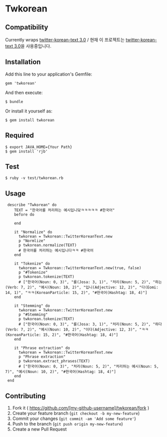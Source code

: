 # Twkorean

## Compatibility

Currently wraps [twitter-korean-text 3.0](https://github.com/twitter/twitter-korean-text/tree/korean-text-3.0) / 현재 이 프로젝트는 [twitter-korean-text 3.0](https://github.com/twitter/twitter-korean-text/tree/korean-text-3.0)을 사용중입니다.

## Installation

Add this line to your application's Gemfile:

    gem 'twkorean'

And then execute:

    $ bundle

Or install it yourself as:

    $ gem install twkorean

## Required

    $ export JAVA_HOME={Your Path}
    $ gem install 'rjb'

## Test
    
    $ ruby -v test/twkorean.rb

## Usage

     describe "Twkorean" do
        TEXT = "한국어를 처리하는 예시입니닼ㅋㅋㅋㅋㅋ #한국어"
        before do
          
        end

        it "Normalize" do
          twkorean = Twkorean::TwitterKoreanText.new
          p "Normlize"
          p twkorean.normalize(TEXT)
          # 한국어를 처리하는 예시입니다ㅋㅋ #한국어
        end

        it "Tokenize" do
          twkorean = Twkorean::TwitterKoreanText.new(true, false)
          p "#Tokenize"
          p twkorean.tokenize(TEXT)
          # ["한국어(Noun: 0, 3)", "를(Josa: 3, 1)", "처리(Noun: 5, 2)", "하는(Verb: 7, 2)", "예시(Noun: 10, 2)", "입니(Adjective: 12, 2)", "다(Eomi: 14, 1)", "ㅋㅋ(KoreanParticle: 15, 2)", "#한국어(Hashtag: 18, 4)"]
        end

        it "Stemming" do
          twkorean = Twkorean::TwitterKoreanText.new
          p "#Stemming"
          p twkorean.tokenize(TEXT)
          # ["한국어(Noun: 0, 3)", "를(Josa: 3, 1)", "처리(Noun: 5, 2)", "하다(Verb: 7, 2)", "예시(Noun: 10, 2)", "이다(Adjective: 12, 3)", "ㅋㅋ(KoreanParticle: 15, 2)", "#한국어(Hashtag: 18, 4)"]
        end

        it "Phrase extraction" do
          twkorean = Twkorean::TwitterKoreanText.new
          p "Phrase extraction"
          p twkorean.extract_phrases(TEXT)
          # ["한국어(Noun: 0, 3)", "처리(Noun: 5, 2)", "처리하는 예시(Noun: 5, 7)", "예시(Noun: 10, 2)", "#한국어(Hashtag: 18, 4)"]
        end
     end
## Contributing

1. Fork it ( https://github.com/[my-github-username]/twkorean/fork )
2. Create your feature branch (`git checkout -b my-new-feature`)
3. Commit your changes (`git commit -am 'Add some feature'`)
4. Push to the branch (`git push origin my-new-feature`)
5. Create a new Pull Request
